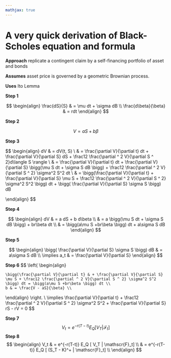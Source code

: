 ```yaml
---
mathjax: true
---
```


# A very quick derivation of Black-Scholes equation and formula

**Approach** replicate a contingent claim by a self-financing portfolio of asset and bonds

**Assumes**  asset price is governed by a geometric Brownian process.

**Uses** Ito Lemma

**Step 1**

$$
\begin{align}
    \frac{dS}{S} & = \mu dt + \sigma dB	\\
    \frac{d\beta}{\beta} & = rdt
\end{align}
$$

**Step 2**

$$
V = a S + b \beta
$$



**Step 3**

$$
\begin{align}
    dV & = dV(t, S) \\
    & = \frac{\partial V}{\partial t} dt + \frac{\partial V}{\partial S} dS + \frac12 \frac{\partial ^ 2 V}{\partial S ^ 2}d\langle S \rangle \\
    & = \frac{\partial V}{\partial t} dt + \frac{\partial V}{\partial S} \bigg(\mu S dt + \sigma S dB \bigg) + \frac12 \frac{\partial ^ 2 V}{\partial S ^ 2} \sigma^2 S^2 dt \\
    & = \bigg(\frac{\partial V}{\partial t} + \frac{\partial V}{\partial S} \mu S + \frac12 \frac{\partial ^ 2 V}{\partial S ^ 2} \sigma^2 S^2 \bigg) dt + \bigg( \frac{\partial V}{\partial S} \sigma S \bigg) dB

\end{align}
$$

**Step 4**

$$
\begin{align}
    dV & = a dS + b d\beta \\
    & = a \bigg(\mu S dt + \sigma S dB \bigg) + br\beta dt \\
    & = \bigg(a\mu S +br\beta \bigg) dt + a\sigma S dB
\end{align}
$$

**Step 5**

$$
\begin{align}
    \bigg( \frac{\partial V}{\partial S} \sigma S \bigg) dB & =  a\sigma S dB \\
    \implies a_t & = \frac{\partial V}{\partial S}
\end{align}
$$



**Step 6**
$$
\left\{
\begin{align}

    \bigg(\frac{\partial V}{\partial t} & + \frac{\partial V}{\partial S} \mu S + \frac12 \frac{\partial ^ 2 V}{\partial S ^ 2} \sigma^2 S^2 \bigg) dt = \bigg(a\mu S +br\beta \bigg) dt \\
    b & = \frac{V - aS}{\beta} \\
\end{align}
\right.
\\
\implies
\frac{\partial V}{\partial t} + \frac12 \frac{\partial ^ 2 V}{\partial S ^ 2} \sigma^2 S^2 + \frac{\partial V}{\partial S} rS  - rV = 0
$$

**Step 7**
$$
V_t = e^{-r(T-t)} E_Q [ V_T | \mathscr{F}_t]
$$
**Step 8**
$$
\begin{align}
    V_t & = e^{-r(T-t)} E_Q [ V_T | \mathscr{F}_t] \\
    & = e^{-r(T-t)} E_Q [ (S_T - K)^+ | \mathscr{F}_t] \\
\end{align}
$$




